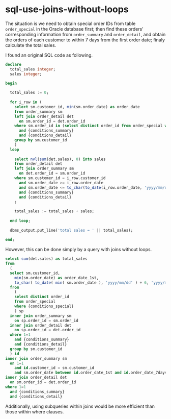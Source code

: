 # sql-use-joins-without-loops

The situation is we need to obtain special order IDs from table ```order_special``` in the Oracle database first; then find these orders' corresponding information from ```order_summary``` and ```order_detail```, and obtain the orders of each customer to within 7 days from the first order date; finaly calculate the total sales.

I found an original SQL code as following.
```sql
declare
  total_sales integer;
  sales integer;

begin
  
  total_sales := 0;
  
  for i_row in (
    select sm.customer_id, min(sm.order_date) as order_date
    from order_summary sm
    left join order_detail det
      on sm.order_id = det.order_id
    where sm.order_id in (select distinct order_id from order_special where {conditions_special})
      and {conditions_summary}
      and {conditions_detail}
    group by sm.customer_id
    )
  loop
    
    select nvl(sum(det.sales), 0) into sales
    from order_detail det
    left join order_summary sm
      on det.order_id = sm.order_id
    where sm.customer_id = i_row.customer_id
      and sm.order_date >= i_row.order_date
      and sm.order_date <= to_char(to_date(i_row.order_date, 'yyyy/mm/dd') + 6, 'yyyy/mm/dd')
      and {conditions_summary}
      and {conditions_detail}
    ;
    
    total_sales := total_sales + sales;
    
  end loop;
  
  dbms_output.put_line('total sales = ' || total_sales);
  
end;
```


However, this can be done simply by a query with joins without loops.
```sql
select sum(det.sales) as total_sales
from
  (
  select sm.customer_id,
    min(sm.order_date) as order_date_1st,
    to_char( to_date( min( sm.order_date ), 'yyyy/mm/dd' ) + 6, 'yyyy/mm/dd' ) as order_date_7days
  from
    (
    select distinct order_id
    from order_special
    where {conditions_special}
    ) sp
  inner join order_summary sm
    on sp.order_id = sm.order_id
  inner join order_detail det
    on sp.order_id = det.order_id
  where 1=1
    and {conditions_summary}
    and {conditions_detail}
  group by sm.customer_id
  ) id
inner join order_summary sm
  on 1=1
    and id.customer_id = sm.customer_id
    and sm.order_date between id.order_date_1st and id.order_date_7days
inner join order_detail det
  on sm.order_id = det.order_id
where 1=1
  and {conditions_summary}
  and {conditions_detail}
```

Additionally, using subqueries within joins would be more efficient than those within where clauses.
